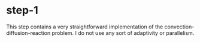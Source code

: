 step-1
======
This step contains a very straightforward implementation of the
convection-diffusion-reaction problem. I do not use any sort of adaptivity or
parallelism.
